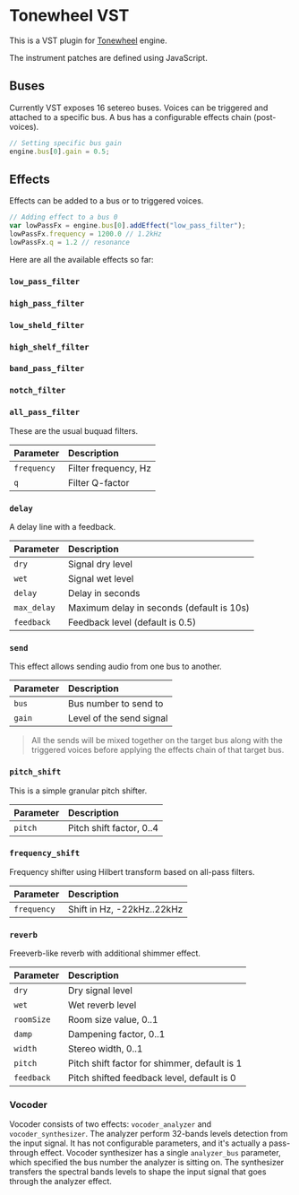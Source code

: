 # Tonewheel VST
This is a VST plugin for [Tonewheel](https://github.com/Archie3d/tonewheel) engine.

The instrument patches are defined using JavaScript.

## Buses

Currently VST exposes 16 setereo buses. Voices can be triggered and attached to a specific bus. A bus has a configurable effects chain (post-voices).

```js
// Setting specific bus gain
engine.bus[0].gain = 0.5;
```
## Effects

Effects can be added to a bus or to triggered voices.

```js
// Adding effect to a bus 0
var lowPassFx = engine.bus[0].addEffect("low_pass_filter");
lowPassFx.frequency = 1200.0 // 1.2kHz
lowPassFx.q = 1.2 // resonance
```

Here are all the available effects so far:

### `low_pass_filter`
### `high_pass_filter`
### `low_sheld_filter`
### `high_shelf_filter`
### `band_pass_filter`
### `notch_filter`
### `all_pass_filter`

These are the usual buquad filters.

| Parameter | Description          |
|:----------|:---------------------|
|`frequency`| Filter frequency, Hz |
|`q`        | Filter Q-factor      |

### `delay`

A delay line with a feedback.

| Parameter | Description                               |
|:----------|:------------------------------------------|
|`dry`      | Signal dry level                          |
|`wet`      | Signal wet level                          |
|`delay`    | Delay in seconds                          |
|`max_delay`| Maximum delay in seconds (default is 10s) |
|`feedback` | Feedback level (default is 0.5)           |

### `send`

This effect allows sending audio from one bus to another.

| Parameter | Description              |
|:----------|:-------------------------|
|`bus`      | Bus number to send to    |
|`gain`     | Level of the send signal |

> All the sends will be mixed together on the target bus along with the triggered voices before applying the effects chain of that target bus.

### `pitch_shift`

This is a simple granular pitch shifter.

| Parameter | Description              |
|:----------|:-------------------------|
|`pitch`    | Pitch shift factor, 0..4 |

### `frequency_shift`

Frequency shifter using Hilbert transform based on all-pass filters.

| Parameter | Description                |
|:----------|:---------------------------|
|`frequency`| Shift in Hz, -22kHz..22kHz |

### `reverb`

Freeverb-like reverb with additional shimmer effect.

| Parameter | Description                                  |
|:----------|:---------------------------------------------|
|`dry`      | Dry signal level                             |
|`wet`      | Wet reverb level                             |
|`roomSize` | Room size value, 0..1                        |
|`damp`     | Dampening factor, 0..1                       |
|`width`    | Stereo width, 0..1                           |
|`pitch`    | Pitch shift factor for shimmer, default is 1 |
|`feedback` | Pitch shifted feedback level, default is 0   |

### Vocoder

Vocoder consists of two effects: `vocoder_analyzer` and `vocoder_synthesizer`.
The analyzer perform 32-bands levels detection from the input signal. It has not configurable parameters, and it's actually a pass-through effect. Vocoder synthesizer has a single `analyzer_bus` parameter, which specified the bus number the analyzer is sitting on. The synthesizer transfers the spectral bands levels to shape the input signal that goes through the analyzer effect.

